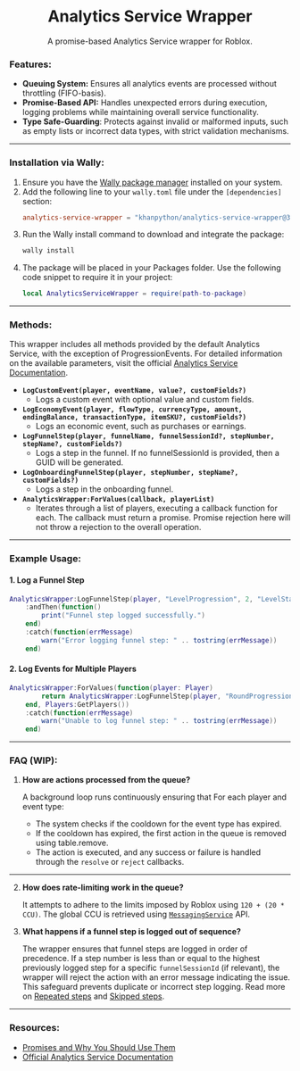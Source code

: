 <div align="center">
	<h1>Analytics Service Wrapper</h1>
  <p>A promise-based Analytics Service wrapper for Roblox.</p>
</div>


### Features:

- **Queuing System:** Ensures all analytics events are processed without throttling (FIFO-basis).
- **Promise-Based API:** Handles unexpected errors during execution, logging problems while maintaining overall service functionality.
- **Type Safe-Guarding**: Protects against invalid or malformed inputs, such as empty lists or incorrect data types, with strict validation mechanisms.

---

### Installation via Wally:

1. Ensure you have the [Wally package manager](https://github.com/UpliftGames/wally) installed on your system.
2. Add the following line to your `wally.toml` file under the `[dependencies]` section:
   ```toml
   analytics-service-wrapper = "khanpython/analytics-service-wrapper@3.1.1"
   ```
3. Run the Wally install command to download and integrate the package:
    ```bash
    wally install
    ```
4. The package will be placed in your Packages folder. Use the following code snippet to require it in your project:
    ```lua
    local AnalyticsServiceWrapper = require(path-to-package)
    ```

---


### Methods:

This wrapper includes all methods provided by the default Analytics Service, with the exception of ProgressionEvents. For detailed information on the available parameters, visit the official [Analytics Service Documentation](https://create.roblox.com/docs/reference/engine/classes/AnalyticsService#summary).

- **`LogCustomEvent(player, eventName, value?, customFields?)`**
  - Logs a custom event with optional value and custom fields.
- **`LogEconomyEvent(player, flowType, currencyType, amount, endingBalance, transactionType, itemSKU?, customFields?)`**
  - Logs an economic event, such as purchases or earnings.
- **`LogFunnelStep(player, funnelName, funnelSessionId?, stepNumber, stepName?, customFields?)`**
  - Logs a step in the funnel. If no funnelSessionId is provided, then a GUID will be generated.
- **`LogOnboardingFunnelStep(player, stepNumber, stepName?, customFields?)`**
  - Logs a step in the onboarding funnel.
- **`AnalyticsWrapper:ForValues(callback, playerList)`**
  - Iterates through a list of players, executing a callback function for each. The callback must return a promise. Promise rejection here will not throw a rejection to the overall operation.
---

### Example Usage:

#### 1. Log a Funnel Step

```lua
AnalyticsWrapper:LogFunnelStep(player, "LevelProgression", 2, "LevelStart")
    :andThen(function()
        print("Funnel step logged successfully.")
    end)
    :catch(function(errMessage)
        warn("Error logging funnel step: " .. tostring(errMessage))
    end)
```

#### 2. Log Events for Multiple Players

```lua
AnalyticsWrapper:ForValues(function(player: Player)
        return AnalyticsWrapper:LogFunnelStep(player, "RoundProgression", 1, "Lobby")
    end, Players:GetPlayers())
    :catch(function(errMessage)
        warn("Unable to log funnel step: " .. tostring(errMessage))
    end)
```

---
### FAQ (WIP):
1. **How are actions processed from the queue?**
   
   A background loop runs continuously ensuring that For each player and event type:
   - The system checks if the cooldown for the event type has expired.
   - If the cooldown has expired, the first action in the queue is removed using table.remove.
   - The action is executed, and any success or failure is handled through the `resolve` or `reject` callbacks.
---
2. **How does rate-limiting work in the queue?**
   
    It attempts to adhere to the limits imposed by Roblox using `120 + (20 * CCU)`. The global CCU is retrieved using [`MessagingService`](https://create.roblox.com/docs/reference/cloud/messaging-service/v1) API. 

3. **What happens if a funnel step is logged out of sequence?**

    The wrapper ensures that funnel steps are logged in order of precedence. If a step number is less than or equal to the highest previously logged step for a specific `funnelSessionId` (if relevant), the wrapper will reject the action with an error message indicating the issue. This safeguard prevents duplicate or incorrect step logging. Read more on [Repeated steps](https://create.roblox.com/docs/production/analytics/funnel-events#repeated-steps) and [Skipped steps](https://create.roblox.com/docs/production/analytics/funnel-events#skipping-steps).
---
### Resources:

- [Promises and Why You Should Use Them](https://devforum.roblox.com/t/promises-and-why-you-should-use-them/350825)
- [Official Analytics Service Documentation](https://create.roblox.com/docs/reference/engine/classes/AnalyticsService#summary)